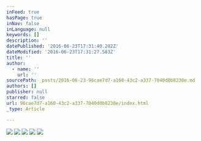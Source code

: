 ```yaml
---
inFeed: true
hasPage: true
inNav: false
inLanguage: null
keywords: []
description: ''
datePublished: '2016-06-23T17:31:40.202Z'
dateModified: '2016-06-23T17:31:27.583Z'
title: ''
author:
  - name: ''
    url: ''
sourcePath: _posts/2016-06-23-96cae7d7-a160-43c2-a337-7040d0b8230e.md
authors: []
publisher: null
starred: false
url: 96cae7d7-a160-43c2-a337-7040d0b8230e/index.html
_type: Article

---
```

![](https://the-grid-user-content.s3-us-west-2.amazonaws.com/1cb56794-4b3e-4862-8105-9533c6331e20.jpg)
![](https://the-grid-user-content.s3-us-west-2.amazonaws.com/3624deb9-3474-43b0-939d-be9c2349c722.jpg)
![](https://the-grid-user-content.s3-us-west-2.amazonaws.com/a32ff339-0106-43d8-adbd-ab4bf835daa1.jpg)
![](https://the-grid-user-content.s3-us-west-2.amazonaws.com/faab8430-cda8-4065-9c6f-4260a68b05b1.jpg)
![](https://the-grid-user-content.s3-us-west-2.amazonaws.com/ad3de30c-dc83-4cb2-a0d8-d45537c256a9.jpg)